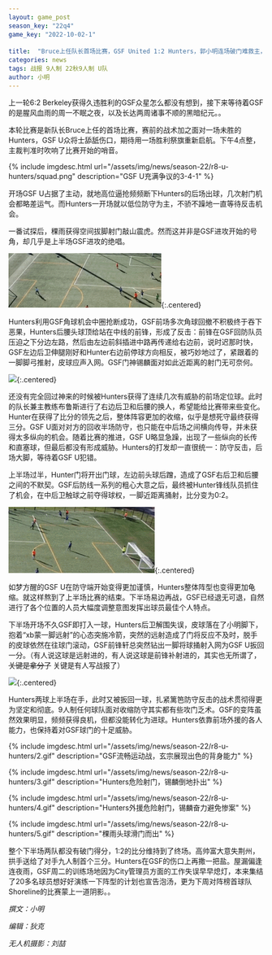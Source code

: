 ```yaml
---
layout: game_post
season_key: "22q4"
game_key: "2022-10-02-1"

title:  "Bruce上任队长首场比赛，GSF United 1:2 Hunters，郭小明连场破门难救主，高帅富败走麦城失三分"
categories: news
tags: 战报 9人制 22秋9人制 U队
author: 小明
---
```


上一轮6:2 Berkeley获得久违胜利的GSF众星怎么都没有想到，接下来等待着GSF的是腥风血雨的周一不眠之夜，以及长达两周诸事不顺的黑暗纪元。。

本轮比赛是新队长Bruce上任的首场比赛，赛前的战术加之面对一场未胜的Hunters，GSF U众将士舔舐伤口，期待用一场胜利祭旗重新启航。下午4点整，主裁判准时吹响了比赛开始的哨音。

{% include imgdesc.html url="/assets/img/news/season-22/r8-u-hunters/squad.png" description="GSF U充满争议的3-4-1" %}

开场GSF U占据了主动，就地高位逼抢频频断下Hunters的后场出球，几次射门机会都略差运气。而Hunters一开场就以低位防守为主，不骄不躁地一直等待反击机会。

一番试探后，稞雨获得空间拔脚射门敲山震虎。然而这并非是GSF进攻开始的号角，却几乎是上半场GSF进攻的绝唱。

![](/assets/img/news/season-22/r8-u-hunters/1.gif){:.centered}

Hunters利用GSF角球机会中圈抢断成功，GSF前场多次角球回撤不积极终于吞下恶果，Hunters后腰头球顶给站在中线的前锋，形成了反击：前锋在GSF回防队员压迫之下分边左路，然后由左边前斜插进中路再传递给右边前，说时迟那时快，GSF左边后卫伸腿刚好和Hunter右边前停球方向相反，被巧妙地过了，紧跟着的一脚脚弓推射，皮球应声入网。GSF门神锡麟面对如此近距离的射门无可奈何。

![](/assets/img/news/season-22/r8-u-hunters/0-1.gif){:.centered}

还没有完全回过神来的时候被Hunters获得了连续几次有威胁的前场定位球。此时的队长兼主教练布鲁斯进行了右边后卫和后腰的换人，希望能给比赛带来些变化。Hunter在获得了比分的领先之后，整体阵容更加的收缩，似乎是想死守最终获得三分。GSF U面对对方的回收半场防守，也只能在中后场之间横向传导，并未获得太多纵向的机会。随着比赛的推进，GSF U略显急躁，出现了一些纵向的长传和直塞球，但最后都没有形成威胁。Hunters的打发却一直很统一：防守反击，后场大脚，等待着GSF U犯错。

上半场过半，Hunter门将开出门球，左边前头球后蹭，造成了GSF右后卫和后腰之间的不默契。GSF后防线一系列的粗心大意之后，最终被Hunter锋线队员抓住了机会，在中后卫触球之前夺得球权，一脚近距离捅射，比分变为0:2。

![](/assets/img/news/season-22/r8-u-hunters/0-2.gif){:.centered}

如梦方醒的GSF U在防守端开始变得更加谨慎，Hunters整体阵型也变得更加龟缩。就这样熬到了上半场比赛的结束。下半场易边再战，GSF已经退无可退，自然进行了各个位置的人员大幅度调整意图发挥出球员最佳个人特点。

下半场开场不久GSF即打入一球，Hunters后卫解围失误，皮球落在了小明脚下，抱着“xb蒙一脚远射”的心态突施冷箭，突然的远射造成了门将反应不及时，脱手的皮球依然在往球门滚动，GSF前锋轩总突然钻出一脚将球捅射入网为GSF U扳回一分。（有人说这球是远射进的，有人说这球是前锋补射进的，其实也无所谓了，~~关键是拿分了~~ 关键是有人写战报了）

![](/assets/img/news/season-22/r8-u-hunters/1-2.gif){:.centered}

Hunters两球上半场在手，此时又被扳回一球，扎紧篱笆防守反击的战术贯彻得更为坚定和彻底。9人制任何球队面对收缩防守其实都有些攻门乏术。GSF的变阵虽然效果明显，频频获得良机，但都没能转化为进球。Hunters依靠前场外援的各人能力，也保持着对GSF球门的十足威胁。

{% include imgdesc.html url="/assets/img/news/season-22/r8-u-hunters/2.gif" description="GSF流畅运动战，玄宗展现出色的背身能力" %}

{% include imgdesc.html url="/assets/img/news/season-22/r8-u-hunters/3.gif" description="Hunters危险射门，锡麟倒地扑出" %}

{% include imgdesc.html url="/assets/img/news/season-22/r8-u-hunters/4.gif" description="Hunters外援危险射门，锡麟奋力避免惨案" %}

{% include imgdesc.html url="/assets/img/news/season-22/r8-u-hunters/5.gif" description="稞雨头球滑门而出" %}

整个下半场两队都没有破门得分，1:2的比分维持到了终场。高帅富大意失荆州，拱手送给了对手九人制首个三分。Hunters在GSF的伤口上再撒一把盐。屋漏偏逢连夜雨，GSF周二的训练场地因为City管理员方面的工作失误早早熄灯，本来集结了20多名球员想好好演练一下阵型的计划也宣告泡汤，更为下周对阵榜首球队Shoreline的比赛蒙上一道阴影。。


*撰文：小明*

*编辑：狄克*

*无人机摄影：刘喆*
